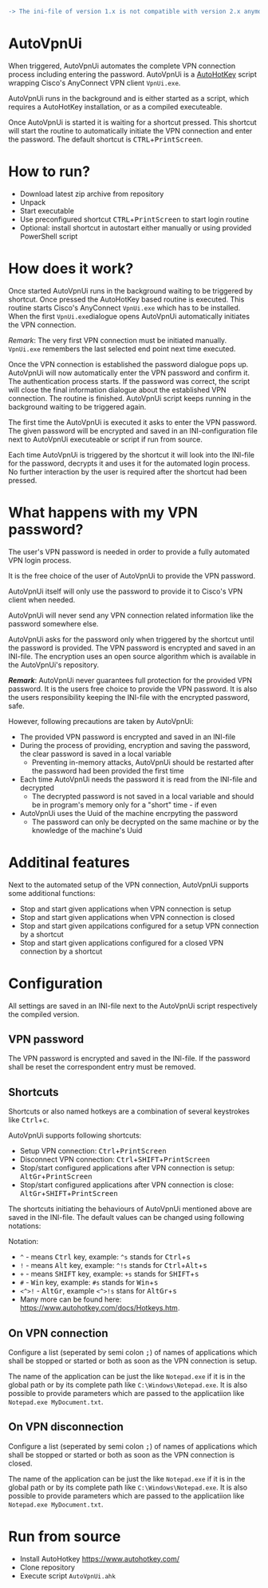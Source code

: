 ```diff
-> The ini-file of version 1.x is not compatible with version 2.x anymore. It is recommended to delete entire ini-file and use the one which is created by AutoVpnUi. However, if needed personal settings require a manual transfer from the old to the new ini-file. There is no automated migration procedure.
```

# AutoVpnUi
When triggered, AutoVpnUi automates the complete VPN connection process including entering the password. AutoVpnUi is a [AutoHotKey](https://www.autohotkey.com) script wrapping Cisco's AnyConnect VPN client `VpnUi.exe`.

AutoVpnUi runs in the background and is either started as a script, which requires a AutoHotKey installation, or as a compiled executeable.

Once AutoVpnUi is started it is waiting for a shortcut pressed. This shortcut will start the routine to automatically initiate the VPN connection and enter the password. The default shortcut is <kbd>CTRL</kbd>+<kbd>PrintScreen</kbd>.

# How to run?

* Download latest zip archive from repository
* Unpack 
* Start executable
* Use preconfigured shortcut <kbd>CTRL</kbd>+<kbd>PrintScreen</kbd> to start login routine
* Optional: install shortcut in autostart either manually or using provided PowerShell script


# How does it work?

Once started AutoVpnUi runs in the background waiting to be triggered by shortcut. Once pressed the AutoHotKey based routine is executed. This routine starts Cisco's AnyConnect `VpnUi.exe` which has to be installed. When the first `VpnUi.exe`dialogue opens AutoVpnUi automatically initiates the VPN connection. 

*Remark*: The very first VPN connection must be initiated manually. `VpnUi.exe` remembers the last selected end point next time executed.

Once the VPN connection is established the password dialogue pops up. AutoVpnUi will now automatically enter the VPN password and confirm it. The authentication process starts. If the password was correct, the script will close the final information dialogue about the established VPN connection. The routine is finished. AutoVpnUi script keeps running in the background waiting to be triggered again.

The first time the AutoVpnUi is executed it asks to enter the VPN password. The given password will be encrypted and saved in an INI-configuration file next to AutoVpnUi executeable or script if run from source.

Each time AutoVpnUi is triggered by the shortcut it will look into the INI-file for the password, decrypts it and uses it for the automated login process. No further interaction by the user is required after the shortcut had been pressed.

# What happens with my VPN password?

The user's VPN password is needed in order to provide a fully automated VPN login process. 

It is the free choice of the user of AutoVpnUi to provide the VPN password.

AutoVpnUi itself will only use the password to provide it to Cisco's VPN client when needed. 

AutoVpnUi will never send any VPN connection related information like the password somewhere else.

AutoVpnUi asks for the password only when triggered by the shortcut until the password is provided. The VPN password is encrypted and saved in an INI-file. The encryption uses an open source algorithm which is available in the AutoVpnUi's repository.

**_Remark_**: AutoVpnUi never guarantees full protection for the provided VPN password. It is the users free choice to provide the VPN password. It is also the users responsibility keeping the INI-file with the encrypted password, safe.

However, following precautions are taken by AutoVpnUi:
* The provided VPN password is encrypted and saved in an INI-file
* During the process of providing, encryption and saving the password, the clear password is saved in a local variable
  * Preventing in-memory attacks, AutoVpnUi should be restarted after the password had been provided the first time
* Each time AutoVpnUi needs the password it is read from the INI-file and decrypted
  * The decrypted password is not saved in a local variable and should be in program's memory only for a "short" time - if even
* AutoVpnUi uses the Uuid of the machine encrpyting the password
  * The password can only be decrypted on the same machine or by the knowledge of the machine's Uuid

# Additinal features

Next to the automated setup of the VPN connection, AutoVpnUi supports some additional functions:

* Stop and start given applications when VPN connection is setup
* Stop and start given applications when VPN connection is closed
* Stop and start given appilcations configured for a setup VPN connection by a shortcut
* Stop and start given applications configured for a closed VPN connection by a shortcut

# Configuration

All settings are saved in an INI-file next to the AutoVpnUi script respectively the compiled version.

## VPN password

The VPN password is encrypted and saved in the INI-file. If the password shall be reset the correspondent entry must be removed.

## Shortcuts

Shortcuts or also named hotkeys are a combination of several keystrokes like <kbd>Ctrl</kbd>+<kbd>c</kbd>.

AutoVpnUi supports following shortcuts:

* Setup VPN connection: <kbd>Ctrl</kbd>+<kbd>PrintScreen</kbd>
* Disconnect VPN connection: <kbd>Ctrl</kbd>+<kbd>SHIFT</kbd>+<kbd>PrintScreen</kbd>
* Stop/start configured applications after VPN connection is setup: <kbd>AltGr</kbd>+<kbd>PrintScreen</kbd>
* Stop/start configured applications after VPN connection is close: <kbd>AltGr</kbd>+<kbd>SHIFT</kbd>+<kbd>PrintScreen</kbd>

The shortcuts initiating the behaviours of AutoVpnUi mentioned above are saved in the INI-file. The default values can be changed using following notations:

Notation:
* `^` - means <kbd>Ctrl</kbd> key, example: `^s` stands for <kbd>Ctrl</kbd>+<kbd>s</kbd>
* `!` - means <kbd>Alt</kbd> key, example: `^!s` stands for <kbd>Ctrl</kbd>+<kbd>Alt</kbd>+<kbd>s</kbd>
* `+` - means <kbd>SHIFT</kbd> key, example: `+s` stands for <kbd>SHIFT</kbd>+<kbd>s</kbd>
* `#` - <kbd>Win</kbd> key, example: `#s` stands for <kbd>Win</kbd>+<kbd>s</kbd>
* `<^>!` - <kbd>AltGr</kbd>, example `<^>!s` stans for <kbd>AltGr</kbd>+<kbd>s</kbd>
* Many more can be found here: https://www.autohotkey.com/docs/Hotkeys.htm.

## On VPN connection

Configure a list (seperated by semi colon <kbd>;</kbd>) of names of applications which shall be stopped or started or both as soon as the VPN connection is setup.

The name of the application can be just the like `Notepad.exe` if it is in the global path or by its complete path like `C:\Windows\Notepad.exe`. It is also possible to provide parameters which are passed to the applicatiion like `Notepad.exe MyDocument.txt`.

## On VPN disconnection

Configure a list (seperated by semi colon <kbd>;</kbd>) of names of applications which shall be stopped or started or both as soon as the VPN connection is closed.

The name of the application can be just the like `Notepad.exe` if it is in the global path or by its complete path like `C:\Windows\Notepad.exe`. It is also possible to provide parameters which are passed to the applicatiion like `Notepad.exe MyDocument.txt`.

# Run from source

* Install AutoHotkey https://www.autohotkey.com/
* Clone repository
* Execute script `AutoVpnUi.ahk`
